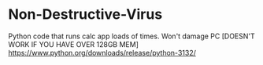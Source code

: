 # Non-Destructive-Virus
Python code that runs calc app loads of times.
Won't damage PC
[DOESN'T WORK IF YOU HAVE OVER 128GB MEM]
https://www.python.org/downloads/release/python-3132/
